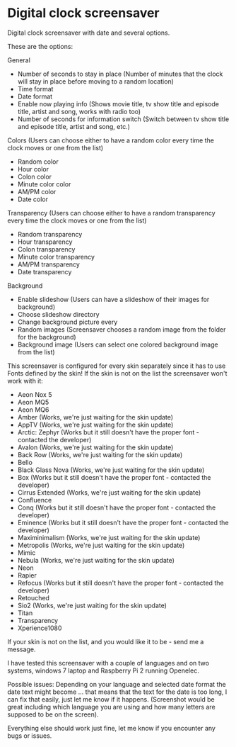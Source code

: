 Digital clock screensaver
=================

Digital clock screensaver with date and several options.

These are the options:

General
- Number of seconds to stay in place (Number of minutes that the clock will stay in place before moving to a random location)
- Time format
- Date format
- Enable now playing info (Shows movie title, tv show title and episode title, artist and song, works with radio too)
- Number of seconds for information switch (Switch between tv show title and episode title, artist and song, etc.)

Colors (Users can choose either to have a random color every time the clock moves or one from the list)
- Random color
- Hour color
- Colon color
- Minute color color
- AM/PM color
- Date color

Transparency (Users can choose either to have a random transparency every time the clock moves or one from the list)
- Random transparency
- Hour transparency
- Colon transparency
- Minute color transparency
- AM/PM transparency
- Date transparency

Background
- Enable slideshow (Users can have a slideshow of their images for background)
- Choose slideshow directory
- Change background picture every
- Random images (Screensaver chooses a random image from the folder for the background)
- Background image (Users can select one colored background image from the list)

This screensaver is configured for every skin separately since it has to use Fonts defined by the skin!
If the skin is not on the list the screensaver won't work with it:

- Aeon Nox 5
- Aeon MQ5
- Aeon MQ6
- Amber (Works, we're just waiting for the skin update)
- AppTV (Works, we're just waiting for the skin update)
- Arctic: Zephyr (Works but it still doesn't have the proper font - contacted the developer)
- Avalon (Works, we're just waiting for the skin update)
- Back Row (Works, we're just waiting for the skin update)
- Bello
- Black Glass Nova (Works, we're just waiting for the skin update)
- Box (Works but it still doesn't have the proper font - contacted the developer)
- Cirrus Extended (Works, we're just waiting for the skin update)
- Confluence
- Conq (Works but it still doesn't have the proper font - contacted the developer)
- Eminence (Works but it still doesn't have the proper font - contacted the developer)
- Maximinimalism (Works, we're just waiting for the skin update)
- Metropolis (Works, we're just waiting for the skin update)
- Mimic
- Nebula (Works, we're just waiting for the skin update)
- Neon
- Rapier
- Refocus (Works but it still doesn't have the proper font - contacted the developer)
- Retouched
- Sio2 (Works, we're just waiting for the skin update)
- Titan
- Transparency
- Xperience1080

If your skin is not on the list, and you would like it to be - send me a message.

I have tested this screensaver with a couple of languages and on two systems, windows 7 laptop and Raspberry Pi 2 running Openelec.

Possible issues:
Depending on your language and selected date format the date text might become ... that means that the text for the date is too long, I can fix that easily, just let me know if it happens. (Screenshot would be great including which language you are using and how many letters are supposed to be on the screen).

Everything else should work just fine, let me know if you encounter any bugs or issues.
